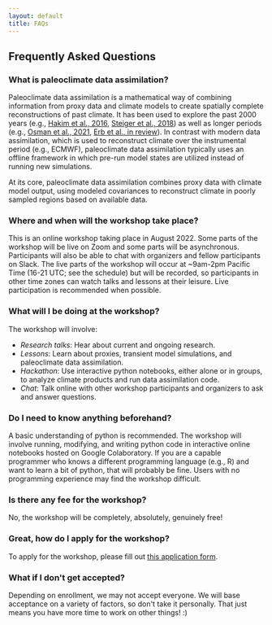 ```yaml
---
layout: default
title: FAQs
---
```


## Frequently Asked Questions

### What is paleoclimate data assimilation?

Paleoclimate data assimilation is a mathematical way of combining information from proxy data and climate models to create spatially complete reconstructions of past climate. It has been used to explore the past 2000 years (e.g., [Hakim et al., 2016](https://agupubs.onlinelibrary.wiley.com/doi/full/10.1002/2016JD024751), [Steiger et al., 2018](https://www.nature.com/articles/sdata201886)) as well as longer periods (e.g., [Osman et al., 2021](https://www.nature.com/articles/s41586-021-03984-4), [Erb et al., in review](https://egusphere.copernicus.org/preprints/2022/egusphere-2022-184/)). In contrast with modern data assimilation, which is used to reconstruct climate over the instrumental period (e.g., ECMWF), paleoclimate data assimilation typically uses an offline framework in which pre-run model states are utilized instead of running new simulations.

At its core, paleoclimate data assimilation combines proxy data with climate model output, using modeled covariances to reconstruct climate in poorly sampled regions based on available data.

### Where and when will the workshop take place?

This is an online workshop taking place in August 2022. Some parts of the workshop will be live on Zoom and some parts will be asynchronous. Participants will also be able to chat with organizers and fellow participants on Slack. The live parts of the workshop will occur at ~9am-2pm Pacific Time (16-21 UTC; see the schedule) but will be recorded, so participants in other time zones can watch talks and lessons at their leisure. Live participation is recommended when possible.

### What will I be doing at the workshop?

The workshop will involve:
- *Research talks*: Hear about current and ongoing research.
- *Lessons*: Learn about proxies, transient model simulations, and paleoclimate data assimilation.
- *Hackathon*: Use interactive python notebooks, either alone or in groups, to analyze climate products and run data assimilation code.
- *Chat*: Talk online with other workshop participants and organizers to ask and answer questions.

### Do I need to know anything beforehand?

A basic understanding of python is recommended. The workshop will involve running, modifying, and writing python code in interactive online notebooks hosted on Google Colaboratory. If you are a capable programmer who knows a different programming language (e.g., R) and want to learn a bit of python, that will probably be fine. Users with no programming experience may find the workshop difficult.

### Is there any fee for the workshop?

No, the workshop will be completely, absolutely, genuinely free!

### Great, how do I apply for the workshop?

To apply for the workshop, please fill out [this application form](https://forms.gle/rNQZMdUBMpy2wSzR9).

### What if I don't get accepted?

Depending on enrollment, we may not accept everyone. We will base acceptance on a variety of factors, so don't take it personally. That just means you have more time to work on other things! :)

